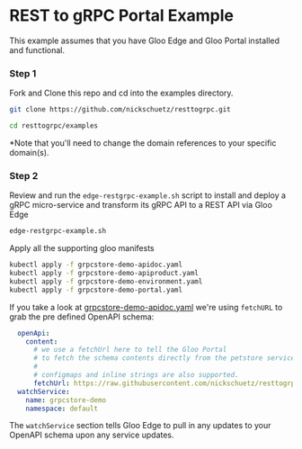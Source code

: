# REST to gRPC Portal Example

This example assumes that you have Gloo Edge and Gloo Portal installed and functional.


### Step 1
Fork and Clone this repo and cd into the examples directory.
```sh
git clone https://github.com/nickschuetz/resttogrpc.git

cd resttogrpc/examples
```

*Note that you'll need to change the domain references to your specific domain(s).

### Step 2
Review and run the `edge-restgrpc-example.sh` script to install and deploy a gRPC micro-service and transform its gRPC API to a REST API via Gloo Edge

```sh
edge-restgrpc-example.sh
```

Apply all the supporting gloo manifests
```sh
kubectl apply -f grpcstore-demo-apidoc.yaml
kubectl apply -f grpcstore-demo-apiproduct.yaml
kubectl apply -f grpcstore-demo-environment.yaml
kubectl apply -f grpcstore-demo-portal.yaml
```

If you take a look at [grpcstore-demo-apidoc.yaml](https://github.com/nickschuetz/resttogrpc/blob/main/example/grpcstore-demo-apidoc.yaml) we're using `fetchURL` to grab the pre defined OpenAPI schema:

```yaml
  openApi:
    content:
      # we use a fetchUrl here to tell the Gloo Portal
      # to fetch the schema contents directly from the petstore service.
      #
      # configmaps and inline strings are also supported.
      fetchUrl: https://raw.githubusercontent.com/nickschuetz/resttogrpc/main/example/grpcstore-swagger.json
  watchService:
    name: grpcstore-demo
    namespace: default
```

The `watchService` section tells Gloo Edge to pull in any updates to your OpenAPI schema upon any service updates.

